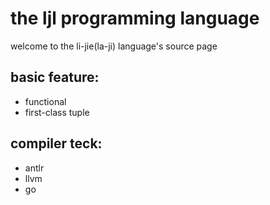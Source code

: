 # the ljl programming language
welcome to the li-jie(la-ji) language's source page

## basic feature:
- functional
- first-class tuple

## compiler teck:
- antlr
- llvm
- go

